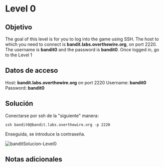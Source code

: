 # Level 0

## Objetivo
The goal of this level is for you to log into the game using SSH. The host to which you need to connect is **bandit.labs.overthewire.org**, on port 2220. The username is **bandit0** and the password is **bandit0**. Once logged in, go to the Level 1

## Datos de acceso
Host: **bandit.labs.overthewire.org** on port 2220
Username: **bandit0**
Password: **bandit0**

## Solución
Conectarse por ssh de la "siguiente" manera: 

```
ssh bandit0@bandit.labs.overthewire.org -p 2220
```

Enseguida, se introduce la contraseña.

![banditSolucion-Level0](banditSolucion-Level0-01.png)

## Notas adicionales
